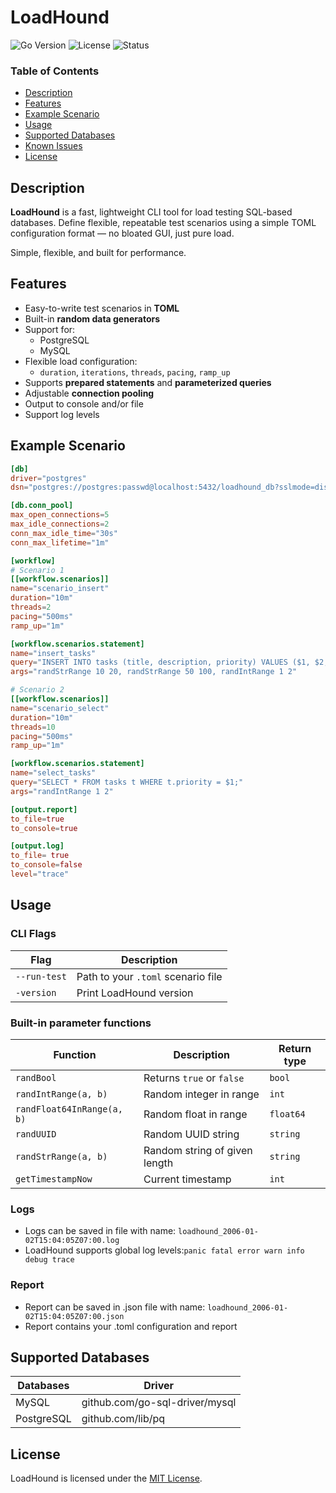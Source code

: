 # LoadHound
![Go Version](https://img.shields.io/badge/Go-1.21+-brightgreen)
![License](https://img.shields.io/badge/license-MIT-blue.svg)
![Status](https://img.shields.io/badge/status-alpha-orange)

### Table of Contents

- [Description](#description)
- [Features](#features)
- [Example Scenario](#example-scenario)
- [Usage](#usage)
- [Supported Databases](#supported-databases) 
- [Known Issues](#known-issues)
- [License](#license)

## Description

**LoadHound** is a fast, lightweight CLI tool for load testing SQL-based databases.
Define flexible, repeatable test scenarios using a simple TOML configuration format — no bloated GUI, just pure load.

Simple, flexible, and built for performance.

## Features

- Easy-to-write test scenarios in **TOML**
- Built-in **random data generators**
- Support for:
  - PostgreSQL
  - MySQL
- Flexible load configuration:
  - `duration`, `iterations`, `threads`, `pacing`, `ramp_up`
- Supports **prepared statements** and **parameterized queries**
- Adjustable **connection pooling**
- Output to console and/or file
- Support log levels

## Example Scenario

```toml
[db]
driver="postgres"
dsn="postgres://postgres:passwd@localhost:5432/loadhound_db?sslmode=disable"

[db.conn_pool]
max_open_connections=5
max_idle_connections=2
conn_max_idle_time="30s"
conn_max_lifetime="1m"

[workflow]
# Scenario 1
[[workflow.scenarios]]
name="scenario_insert"
duration="10m"
threads=2
pacing="500ms"
ramp_up="1m"

[workflow.scenarios.statement]
name="insert_tasks"
query="INSERT INTO tasks (title, description, priority) VALUES ($1, $2, $3);"
args="randStrRange 10 20, randStrRange 50 100, randIntRange 1 2"

# Scenario 2
[[workflow.scenarios]]
name="scenario_select"
duration="10m"
threads=10
pacing="500ms"
ramp_up="1m"

[workflow.scenarios.statement]
name="select_tasks"
query="SELECT * FROM tasks t WHERE t.priority = $1;"
args="randIntRange 1 2"

[output.report]
to_file=true
to_console=true

[output.log]
to_file= true
to_console=false
level="trace"
```
## Usage

### CLI Flags

Flag | Description
-----|------------
`--run-test` | Path to your `.toml` scenario file
`-version` | Print LoadHound version


### Built-in parameter functions

Function | Description | Return type
---------|-------------|-------------
`randBool` | Returns `true` or `false` | `bool`
`randIntRange(a, b)` | Random integer in range | `int`
`randFloat64InRange(a, b)` | Random float in range | `float64`
`randUUID` | Random UUID string | `string`
`randStrRange(a, b)` | Random string of given length | `string`
`getTimestampNow` | Current timestamp | `int`


### Logs

- Logs can be saved in file with name: `loadhound_2006-01-02T15:04:05Z07:00.log`
- LoadHound supports global log levels:`panic fatal error warn info debug trace`

### Report

- Report can be saved in .json file with name: `loadhound_2006-01-02T15:04:05Z07:00.json`
- Report contains your .toml configuration and report
  
## Supported Databases

Databases | Driver
----------|-----------
MySQL | github.com/go-sql-driver/mysql
PostgreSQL | github.com/lib/pq

## License

LoadHound is licensed under the [MIT License](LICENSE).
